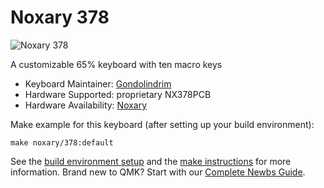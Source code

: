 # Noxary 378

![Noxary 378](https://cdn.shopify.com/s/files/1/0071/6377/3043/products/red.left.708_900x.png)

A customizable 65% keyboard with ten macro keys

* Keyboard Maintainer: [Gondolindrim](https://github.com/Gondolindrim)
* Hardware Supported: proprietary NX378PCB
* Hardware Availability: [Noxary](https://noxary.co/collections/378)

Make example for this keyboard (after setting up your build environment):

    make noxary/378:default

See the [build environment setup](https://docs.qmk.fm/#/getting_started_build_tools) and the [make instructions](https://docs.qmk.fm/#/getting_started_make_guide) for more information. Brand new to QMK? Start with our [Complete Newbs Guide](https://docs.qmk.fm/#/newbs).
